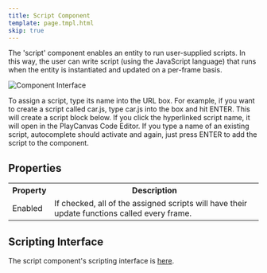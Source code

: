 ```yaml
---
title: Script Component
template: page.tmpl.html
skip: true
---
```


The 'script' component enables an entity to run user-supplied scripts. In this way, the user can write script (using the JavaScript language) that runs when the entity is instantiated and updated on a per-frame basis.

![Component Interface](/images/platform/component_script.png)

To assign a script, type its name into the URL box. For example, if you want to create a script called car.js, type car.js into the box and hit ENTER. This will create a script block below. If you click the hyperlinked script name, it will open in the PlayCanvas Code Editor. If you type a name of an existing script, autocomplete should activate and again, just press ENTER to add the script to the component.

## Properties

<table class="table table-striped">
    <col class="property-name"></col>
    <col class="property-description"></col>
    <tr><th>Property</th><th>Description</th></tr>
    <tr><td>Enabled</td><td>If checked, all of the assigned scripts will have their update functions called every frame.</td></tr>
</table>

## Scripting Interface

The script component's scripting interface is [here][docs].

[script_component]: /user-manual/packs/entities/components/script
[docs]: /engine/api/stable/symbols/pc.fw.ScriptComponent.html
